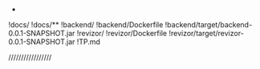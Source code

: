 *
!docs/
!docs/**
!backend/
!backend/Dockerfile
!backend/target/backend-0.0.1-SNAPSHOT.jar
!revizor/
!revizor/Dockerfile
!revizor/target/revizor-0.0.1-SNAPSHOT.jar
!TP.md

/////////////////
